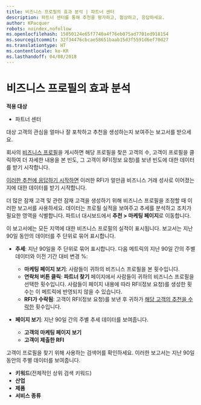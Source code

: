 ```yaml
---
title: 비즈니스 프로필의 효과 분석 | 파트너 센터
description: 파트너 센터를 통해 추천을 평가하고, 협상하고, 응답하세요.
author: KPacquer
robots: noindex,nofollow
ms.openlocfilehash: 15050124e65f7740a4f76eb075ad7701ed918154
ms.sourcegitcommit: 32f34476cbcae58651baab15d3f5591d6ef70d27
ms.translationtype: HT
ms.contentlocale: ko-KR
ms.lasthandoff: 04/08/2018
---
```

# <a name="analyze-the-effectiveness-of-your-business-profile"></a>비즈니스 프로필의 효과 분석
<!-- 
https://go.microsoft.com/fwlink/?linkid=849120
-->

**적용 대상**

-  파트너 센터

대상 고객의 관심을 얼마나 잘 포착하고 추천을 생성하는지 보여주는 보고서를 받으세요.

회사의 [비즈니스 프로필](create-a-marketing-profile.md)을 게시하면 해당 프로필을 찾은 고객의 수, 고객이 프로필을 클릭하여 더 자세한 내용을 본 빈도, 그 고객이 RFI(정보 요청)를 보낸 빈도에 대한 데이터를 받기 시작합니다. 

[이러한 추천에 응답하기 시작하면](responding-to-referrals.md) 이러한 RFI가 얼만큼 비즈니스 거래 성사로 이어졌는지에 대한 데이터를 받기 시작합니다.

더 많은 잠재 고객 및 관련 잠재 고객을 생성하기 위해 비즈니스 프로필을 조정할 때 이러한 보고서를 사용하세요. 데이터는 프로필 실적을 보여주고 추세를 분석하고 조치가 필요한 영역을 식별합니다. 파트너 대시보드에서 **추천 > 마케팅 페이지**로 이동합니다.

이 보고서에는 모든 지역에 대한 비즈니스 프로필의 실적이 표시됩니다. 보고서는 지난 90일 동안의 데이터를 주 단위로 묶어 표시합니다.

*  **추세**: 지난 90일을 주 단위로 묶어 표시합니다. 다음 메트릭의 지난 90일 간의 주별 데이터와 이전 기간 대비 변경 %:

   * **마케팅 페이지 보기**: 사람들이 귀하의 비즈니스 프로필을 본 횟수입니다.
   * **연락처 버튼 클릭**: **파트너 찾기** 페이지에서 사람들이 귀하의 비즈니스 프로필을 선택한 횟수입니다. 사람들이 페이지 내용에 따라 RFI(정보 요청)를 생성한 횟수는 이 메트릭에 반영되지 않을 수 있습니다.
   * **RFI가 수락됨**: 고객이 RFI(정보 요청)를 보낸 후 귀하가 [해당 고객의 추천을 수락한](responding-to-referrals.md) 횟수입니다.


*  **페이지 보기**: 지난 90일 간의 주별 추세 데이터를 보여줍니다.
   *  **고객의 마케팅 페이지 보기**
   *  **고객이 제출한 RFI**

고객이 프로필을 찾기 위해 사용하는 검색어를 확인하세요. 이러한 보고서는 지난 90일 동안의 주별 데이터를 보여줍니다.

*  **키워드**(전체적인 상위 검색 키워드) 
*  **산업**
*  **제품**
*  **서비스 종류**

